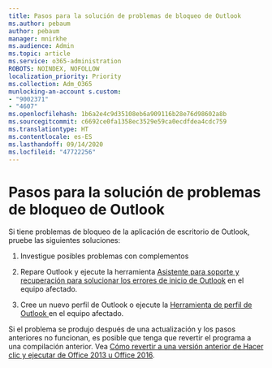 ```yaml
---
title: Pasos para la solución de problemas de bloqueo de Outlook
ms.author: pebaum
author: pebaum
manager: mnirkhe
ms.audience: Admin
ms.topic: article
ms.service: o365-administration
ROBOTS: NOINDEX, NOFOLLOW
localization_priority: Priority
ms.collection: Adm_O365
munlocking-an-account s.custom:
- "9002371"
- "4607"
ms.openlocfilehash: 1b6a2e4c9d35108eb6a909116b28e76d98602a8b
ms.sourcegitcommit: c6692ce0fa1358ec3529e59ca0ecdfdea4cdc759
ms.translationtype: HT
ms.contentlocale: es-ES
ms.lasthandoff: 09/14/2020
ms.locfileid: "47722256"
---
```

# <a name="outlook-crash-troubleshooting-steps"></a>Pasos para la solución de problemas de bloqueo de Outlook

Si tiene problemas de bloqueo de la aplicación de escritorio de Outlook, pruebe las siguientes soluciones:

1. Investigue posibles problemas con complementos

2. Repare Outlook y ejecute la herramienta [Asistente para soporte y recuperación para solucionar los errores de inicio de Outlook](https://aka.ms/SaRA-OutlookWontStart) en el equipo afectado.

3. Cree un nuevo perfil de Outlook o ejecute la [Herramienta de perfil de Outlook ](https://aka.ms/SaRA-OutlookSetupProfile) en el equipo afectado.

Si el problema se produjo después de una actualización y los pasos anteriores no funcionan, es posible que tenga que revertir el programa a una compilación anterior. Vea [Cómo revertir a una versión anterior de Hacer clic y ejecutar de Office 2013 u Office 2016](https://support.microsoft.com/help/2770432).
